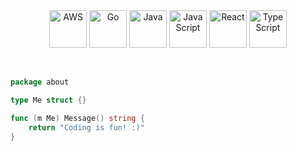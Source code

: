 <div align="center">
  <a href="https://aws.amazon.com"><img align="center" height="60" width="60" title="AWS" src="https://www.svgviewer.dev/static-svgs/34378/aws.svg"/></a>
  <a href="https://go.dev"><img align="center" height="60" width="60" title="Go" src="https://cdn.jsdelivr.net/gh/devicons/devicon/icons/go/go-original-wordmark.svg" /></a>
  <a href="https://www.java.com"><img align="center" height="60" width="60" title="Java" src="https://cdn.jsdelivr.net/gh/devicons/devicon/icons/java/java-original.svg" /></a>
  <a href="https://en.wikipedia.org/wiki/JavaScript"><img align="center" height="60" width="60" title="JavaScript" src="https://cdn.jsdelivr.net/gh/devicons/devicon/icons/javascript/javascript-original.svg" /></a>
  <a href="https://react.dev"><img align="center" height="60" width="60" title="React" src="https://cdn.jsdelivr.net/gh/devicons/devicon/icons/react/react-original.svg" /></a>
  <a href="https://www.typescriptlang.org"><img align="center" height="60" width="60" title="TypeScript" src="https://cdn.jsdelivr.net/gh/devicons/devicon/icons/typescript/typescript-original.svg" /></a>
</div>
<br/><br/>

```go
package about

type Me struct {}

func (m Me) Message() string {
    return "Coding is fun! :)"
}
```
